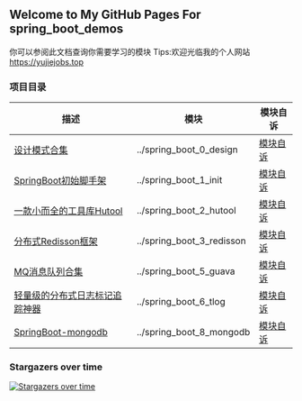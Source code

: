 ## Welcome to My GitHub Pages For spring_boot_demos

你可以参阅此文档查询你需要学习的模块 Tips:欢迎光临我的个人网站 https://yujiejobs.top

### 项目目录

|描述|模块|模块自诉|
|-------|-------|-------|
|[设计模式合集 ](../spring_boot_0_design)|../spring_boot_0_design|[模块自诉 ](../spring_boot_0_design/README.md)|
|[SpringBoot初始脚手架 ](../spring_boot_1_init)|../spring_boot_1_init|[模块自诉 ](../spring_boot_1_init/README.md)|
|[一款小而全的工具库Hutool ](../spring_boot_2_hutool)|../spring_boot_2_hutool|[模块自诉 ](../spring_boot_2_hutool/README.md)|
|[分布式Redisson框架 ](../spring_boot_3_redisson)|../spring_boot_3_redisson|[模块自诉 ](../spring_boot_3_redisson/README.md)|
|[MQ消息队列合集 ](../spring_boot_5_guava)|../spring_boot_5_guava|[模块自诉 ](../spring_boot_5_guava/README.md)|
|[轻量级的分布式日志标记追踪神器 ](../spring_boot_6_tlog)|../spring_boot_6_tlog|[模块自诉 ](../spring_boot_6_tlog/README.md)|
|[SpringBoot-mongodb ](../spring_boot_8_mongodb)|../spring_boot_8_mongodb|[模块自诉 ](../spring_boot_8_mongodb/README.md)|

### Stargazers over time

[![Stargazers over time](https://starchart.cc/yujiejobs/spring_boot_demos.svg)](https://starchart.cc/yujiejobs/spring_boot_demos)
